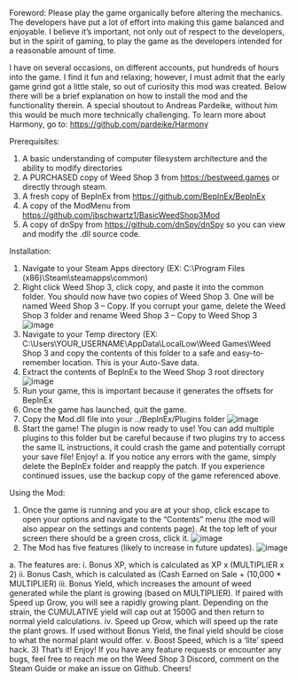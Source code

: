 Foreword:
 Please play the game organically before altering the mechanics. The developers have put a lot of effort into making this game balanced and enjoyable.  I believe it’s important, not only out of respect to the developers, but in the spirit of gaming, to play the game as the developers intended for a reasonable amount of time. 

I have on several occasions, on different accounts, put hundreds of hours into the game. I find it fun and relaxing; however, I must admit that the early game grind got a little stale, so out of curiosity this mod was created. Below there will be a brief explanation on how to install the mod and the functionality therein.
A special shoutout to Andreas Pardeike, without him this would be much more technically challenging.
To learn more about Harmony, go to: https://github.com/pardeike/Harmony

Prerequisites:
1)	A basic understanding of computer filesystem architecture and the ability to modify directories
2)	A PURCHASED copy of Weed Shop 3 from https://bestweed.games or directly through steam.
3)	A fresh copy of BepInEx from https://github.com/BepInEx/BepInEx
4)	A copy of the ModMenu from https://github.com/jbschwartz1/BasicWeedShop3Mod
5)	A copy of dnSpy from https://github.com/dnSpy/dnSpy so you can view and modify the .dll source code.

Installation:
1)	Navigate to your Steam Apps directory (EX: C:\Program Files (x86)\Steam\steamapps\common)
2)	Right click Weed Shop 3, click copy, and paste it into the common folder. You should now have two copies of Weed Shop 3. One will be named Weed Shop 3 – Copy. If you corrupt your game, delete the Weed Shop 3 folder and rename Weed Shop 3 – Copy to Weed Shop 3
 ![image](https://user-images.githubusercontent.com/96957069/173198282-c394612a-964d-4933-b19a-0a037bd33e4d.png)
3)	Navigate to your Temp directory (EX: C:\Users\YOUR_USERNAME\AppData\LocalLow\Weed Games\Weed Shop 3 and copy the contents of this folder to a safe and easy-to-remember location. This is your Auto-Save data. 
4)	Extract the contents of BepInEx to the Weed Shop 3 root directory
 ![image](https://user-images.githubusercontent.com/96957069/173198297-9366202e-41d9-46bb-b7a1-c1e4f62b437f.png)
5)	Run your game, this is important because it generates the offsets for BepInEx
6)	Once the game has launched, quit the game.
7)	Copy the Mod.dll file into your ../BepInEx/Plugins folder 
![image](https://user-images.githubusercontent.com/96957069/173198313-9c12720a-6d09-4e80-9194-c5c1b063c3c0.png)
8)	Start the game! The plugin is now ready to use! You can add multiple plugins to this folder but be careful because if two plugins try to access the same IL instructions, it could crash the game and potentially corrupt your save file! Enjoy!
a.	If you notice any errors with the game, simply delete the BepInEx folder and reapply the patch. If you experience continued issues, use the backup copy of the game referenced above.

Using the Mod:
1)	Once the game is running and you are at your shop, click escape to open your options and navigate to the “Contents” menu (the mod will also appear on the settings and contents page). At the top left of your screen there should be a green cross, click it.
 ![image](https://user-images.githubusercontent.com/96957069/173198319-5191e0cf-cfbb-4d04-80c6-1d776f584ff6.png)
2)	The Mod has five features (likely to increase in future updates). 
 ![image](https://user-images.githubusercontent.com/96957069/173198326-e4ab661e-5558-48db-94e1-2a622378bd8d.png)

a.	The features are:
i.	Bonus XP, which is calculated as XP x (MULTIPLIER x 2)
ii.	Bonus Cash, which is calculated as (Cash Earned on Sale + (10,000 * MULTIPLIER)
iii.	Bonus Yield, which increases the amount of weed generated while the plant is growing (based on MULTIPLIER). If paired with Speed up Grow, you will see a rapidly growing plant. Depending on the strain, the CUMULATIVE yield will cap out at 1500G and then return to normal yield calculations.
iv.	Speed up Grow, which will speed up the rate the plant grows. If used without Bonus Yield, the final yield should be close to what the normal plant would offer.
v.	Boost Speed, which is a ‘lite’ speed hack.
3)	That’s it! Enjoy! If you have any feature requests or encounter any bugs, feel free to reach me on the Weed Shop 3 Discord, comment on the Steam Guide or make an issue on Github. Cheers!
